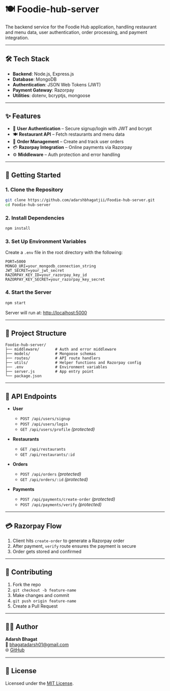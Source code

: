 # 🍽️ Foodie-hub-server

The backend service for the Foodie Hub application, handling restaurant and menu data, user authentication, order processing, and payment integration.

---

## 🛠️ Tech Stack

- **Backend**: Node.js, Express.js  
- **Database**: MongoDB  
- **Authentication**: JSON Web Tokens (JWT)  
- **Payment Gateway**: Razorpay  
- **Utilities**: dotenv, bcryptjs, mongoose  

---

## ✨ Features

- 🔐 **User Authentication** – Secure signup/login with JWT and bcrypt  
- 🍽️ **Restaurant API** – Fetch restaurants and menu data  
- 🛒 **Order Management** – Create and track user orders  
- 💳 **Razorpay Integration** – Online payments via Razorpay  
- ⚙️ **Middleware** – Auth protection and error handling  

---

## 🚀 Getting Started

### 1. Clone the Repository
```bash
git clone https://github.com/adarshbhagatjii/Foodie-hub-server.git
cd Foodie-hub-server
```

### 2. Install Dependencies
```bash
npm install
```

### 3. Set Up Environment Variables

Create a `.env` file in the root directory with the following:
```env
PORT=5000
MONGO_URI=your_mongodb_connection_string
JWT_SECRET=your_jwt_secret
RAZORPAY_KEY_ID=your_razorpay_key_id
RAZORPAY_KEY_SECRET=your_razorpay_key_secret
```

### 4. Start the Server
```bash
npm start
```
Server will run at: [http://localhost:5000](http://localhost:5000)

---

## 📂 Project Structure

```
Foodie-hub-server/
├── middleware/       # Auth and error middleware
├── models/           # Mongoose schemas
├── routes/           # API route handlers
├── utils/            # Helper functions and Razorpay config
├── .env              # Environment variables
├── server.js         # App entry point
└── package.json
```

---

## 🔑 API Endpoints

- **User**  
  - `POST /api/users/signup`  
  - `POST /api/users/login`  
  - `GET /api/users/profile` *(protected)*

- **Restaurants**  
  - `GET /api/restaurants`  
  - `GET /api/restaurants/:id`

- **Orders**  
  - `POST /api/orders` *(protected)*  
  - `GET /api/orders/:id` *(protected)*

- **Payments**  
  - `POST /api/payments/create-order` *(protected)*  
  - `POST /api/payments/verify` *(protected)*

---

## 💳 Razorpay Flow

1. Client hits `create-order` to generate a Razorpay order
2. After payment, `verify` route ensures the payment is secure
3. Order gets stored and confirmed

---

## 🤝 Contributing

1. Fork the repo  
2. `git checkout -b feature-name`  
3. Make changes and commit  
4. `git push origin feature-name`  
5. Create a Pull Request  

---

## 🙋‍♂️ Author

**Adarsh Bhagat**  
📧 [bhagatadarsh01@gmail.com](mailto:bhagatadarsh01@gmail.com)  
🌐 [GitHub](https://github.com/adarshbhagatjii)

---

## 📄 License

Licensed under the [MIT License](LICENSE).
